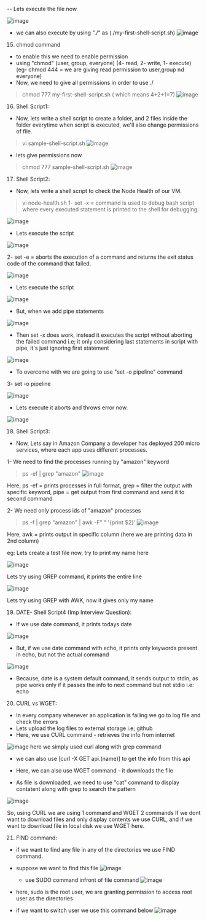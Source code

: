 -- Lets execute the file now 

![image](https://github.com/Anusha2710/AWS-Basics/assets/47424821/49562769-a0be-4551-8a9d-0f13e99a1eca)

- we can also execute by using "./" as (./my-first-shell-script.sh)
![image](https://github.com/Anusha2710/AWS-Basics/assets/47424821/be01afea-e62a-4492-a0f0-bcb969baab74)

15. chmod command
- to enable this we need to enable permission
- using "chmod" (user, group, everyone)
                (4- read, 2- write, 1- execute)
                (eg- chmod 444 = we are giving read permission to user,group nd everyone)
- Now, we need to give all permissions in order to use ./
> chmod 777 my-first-shell-script.sh    ( which means 4+2+1=7)
![image](https://github.com/Anusha2710/AWS-Basics/assets/47424821/513fa5ed-bba7-423a-9461-7e5d7c4fa0c5)

16. Shell Script1:
- Now, lets write a shell script to create a folder, and 2 files inside the folder everytime when script is executed, we'll also change permissions of file.
> vi sample-shell-script.sh
![image](https://github.com/Anusha2710/AWS-Basics/assets/47424821/1037f673-8d42-45b3-afd8-679ed98bc718)

- lets give permissions now
> chmod 777 sample-shell-script.sh
![image](https://github.com/Anusha2710/AWS-Basics/assets/47424821/5807ced4-70fd-4ddb-b3c8-3a2cd3c856cd)

17. Shell Script2:
- Now, lets write a shell script to check the Node Health of our VM.
> vi node-health.sh
1- set -x = command is used to debug bash script where every executed statement is printed to the shell for debugging.

![image](https://github.com/Anusha2710/AWS-Basics/assets/47424821/cd544a91-e5f0-4fc0-a61e-8787c1cd1874)

- Lets execute the script

![image](https://github.com/Anusha2710/AWS-Basics/assets/47424821/361fabf4-7500-4eae-8fef-5fa3e185faec)

2- set -e = aborts the execution of a command and returns the exit status code of the command that failed.

![image](https://github.com/Anusha2710/AWS-Basics/assets/47424821/3f5382ed-8632-4849-88dc-958ce902fedb)

- Lets execute the script

![image](https://github.com/Anusha2710/AWS-Basics/assets/47424821/d953f99a-5aaa-4c14-88a1-31db74cf9262)

- But, when we add pipe statements

![image](https://github.com/Anusha2710/AWS-Basics/assets/47424821/2bbc1cb1-6fe1-412d-aff1-740e6aa9c3d5)

- Then set -x does work, instead it executes the script without aborting the failed command i.e; it only considering last statements in script with pipe, it's just ignoring first statement

![image](https://github.com/Anusha2710/AWS-Basics/assets/47424821/4be3e305-a09d-47d2-8d3d-34d059dcd2ff)

- To overcome with we are going to use "set -o pipeline" command

3- set -o pipeline

![image](https://github.com/Anusha2710/AWS-Basics/assets/47424821/e3256f23-d82f-468a-89dd-02ee1905b3d7)

- Lets execute it aborts and throws error now.

![image](https://github.com/Anusha2710/AWS-Basics/assets/47424821/4b0f7c88-272b-4a0d-b78a-da2f9c4da470)

18. Shell Script3:
- Now, Lets say in Amazon Company a developer has deployed 200 micro services, where each app uses different processes.

1- We need to find the processes running by "amazon" keyword 

> ps -ef | grep "amazon"
![image](https://github.com/Anusha2710/AWS-Basics/assets/47424821/9be821ac-1d06-4027-bf91-f90ad2532e12)

Here,  ps -ef = prints processes in full format,
       grep = filter the output with specific keyword,
       pipe = get output from first command and send it to second command

2- We need only process ids of "amazon" processes

> ps -f | grep "amazon" | awk -F" " '{print $2}'
![image](https://github.com/Anusha2710/AWS-Basics/assets/47424821/f7fd9594-7cdf-4ed8-bef6-2f4163e9d68b)

Here, awk = prints output in specific column (here we are printing data in 2nd column)

eg:
Lets create a test file now, try to print my name here

![image](https://github.com/Anusha2710/Shell_Scripting/assets/47424821/288f9a51-683b-49c6-90de-3bef482c6ead)

Lets try using GREP command, it prints the entire line

![image](https://github.com/Anusha2710/Shell_Scripting/assets/47424821/a29e246e-fd41-47d9-92ab-a373bf26739c)

 Lets try using GREP with AWK, now it gives only my name


19. DATE- Shell Script4 (Imp Interview Question):
- If we use date command, it prints todays date

![image](https://github.com/Anusha2710/AWS-Basics/assets/47424821/2696acfe-0095-4fd2-bb9e-ff129485bc7b)

- But, if we use date command with echo, it prints only keywords present in echo, but not the actual command

![image](https://github.com/Anusha2710/AWS-Basics/assets/47424821/20c7341f-0b37-426a-a0c0-dbf08057b81c)
- Because, date is a system default command, it sends output to stdin, as pipe works only if it passes the info to next command but not stdio i.e: echo

20. CURL vs WGET:

- In every company whenever an application is failing we go to log file and check the errors
- Lets upload the log files to external storage i.e; github
- Here, we use CURL command - retrieves the info from internet

![image](https://github.com/Anusha2710/Shell_Scripting/assets/47424821/427b10f1-c914-4029-942d-7312c816a663)
here we simply used curl along with grep command

- we can also use [curl -X GET api.(name)] to get the info from this api

- Here, we can also use WGET command - it downloads the file
- As file is downloaded, we need to use "cat" command to display contatent along with grep to search the pattern

![image](https://github.com/Anusha2710/Shell_Scripting/assets/47424821/ff3a51d6-f22a-47d7-abf2-dab2d99b4dee)

So, using CURL we are using 1 command and WGET 2 commands
If we dont want to download files and only display contents we use CURL, and if we want to download file in local disk we use WGET here.

21. FIND command:

- if we want to find any file in any of the directories we use FIND command.
- suppose we want to find this file
  ![image](https://github.com/Anusha2710/Shell_Scripting/assets/47424821/a36f1ad4-2fbe-4d7a-aec6-e997451868b5)

  - use SUDO command infront of file command
  ![image](https://github.com/Anusha2710/Shell_Scripting/assets/47424821/10def126-7d92-4c70-922c-d3afad92dff5)

- here, sudo is the root user, we are granting permission to access root user as the directories 
- if we want to switch user we use this command below
  ![image](https://github.com/Anusha2710/Shell_Scripting/assets/47424821/1144bc27-e1e8-42d7-8844-58801032b355)















